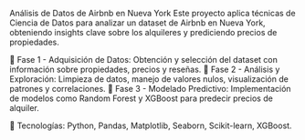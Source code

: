 Análisis de Datos de Airbnb en Nueva York
Este proyecto aplica técnicas de Ciencia de Datos para analizar un dataset de Airbnb en Nueva York, obteniendo insights clave sobre los alquileres y prediciendo precios de propiedades.

🔹 Fase 1 - Adquisición de Datos: Obtención y selección del dataset con información sobre propiedades, precios y reseñas.
🔹 Fase 2 - Análisis y Exploración: Limpieza de datos, manejo de valores nulos, visualización de patrones y correlaciones.
🔹 Fase 3 - Modelado Predictivo: Implementación de modelos como Random Forest y XGBoost para predecir precios de alquiler.

📌 Tecnologías: Python, Pandas, Matplotlib, Seaborn, Scikit-learn, XGBoost.
